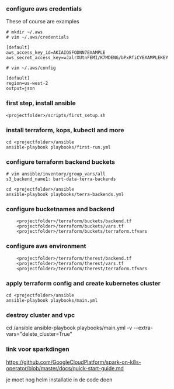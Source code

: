### configure aws credentials


These of course are examples
```
# mkdir ~/.aws
# vim ~/.aws/credentials

[default]
aws_access_key_id=AKIAIOSFODNN7EXAMPLE
aws_secret_access_key=wJalrXUtnFEMI/K7MDENG/bPxRfiCYEXAMPLEKEY

# vim ~/.aws/config

[default]
region=us-west-2
output=json
```
### first step, install ansible
```
<projectfolder>/scripts/first_setup.sh
```

### install terraform, kops, kubectl and more

```
cd <projectfolder>/ansible
ansible-playbook playbooks/first-run.yml
```

### configure terraform backend buckets
```
# vim ansible/inventory/group_vars/all
s3_backend_name1: bart-data-terra-backends

cd <projectfolder>/ansible
ansible-playbook playbooks/terra-backends.yml
```

### configure bucketnames and backend
```
    <projectfolder>/terraform/buckets/backend.tf
    <projectfolder>/terraform/buckets/vars.tf
    <projectfolder>/terraform/buckets/terraform.tfvars
```
### configure aws environment

```
    <projectfolder>/terraform/therest/backend.tf
    <projectfolder>/terraform/therest/vars.tf
    <projectfolder>/terraform/therest/terraform.tfvars
```
### apply terraform config and create kubernetes cluster

```
cd <projectfolder>/ansible
ansible-playbook playbooks/main.yml
```

### destroy cluster and vpc

cd <projectfolder>/ansible
ansible-playbook playbooks/main.yml -v --extra-vars="delete_cluster=True"


### link voor sparkdingen

https://github.com/GoogleCloudPlatform/spark-on-k8s-operator/blob/master/docs/quick-start-guide.md

je moet nog helm installatie in de code doen


